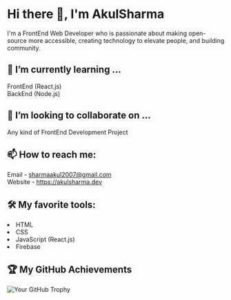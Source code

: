 # Hi there 👋, I'm AkulSharma

I'm a FrontEnd Web Developer who is passionate about making open-source more accessible, creating technology to elevate people, and building community. 
<!-- Some technologies I enjoy working with include ReactJS, Jamstack (JavaScript, APIs + Markup) and GraphQL. 
-->
## 🌱 I’m currently learning ...

FrontEnd (React.js)<br>
BackEnd (Node.js)
## 👯 I’m looking to collaborate on ...

Any kind of FrontEnd Development Project

<!-- ## 🤔 I’m looking for help with ...

Write about what you are looking for help with.

## 💬 Ask me about ...

Write about what others can ask you about. This could be about your projects, your work, or maybe even your hobbies outside of coding. -->

## 📫 How to reach me: 
Email - sharmaakul2007@gmail.com <br>
Website - https://akulsharma.dev

<!--## ⚡ Fun fact: 

Write about a fun fact about yourself. -->

## 🛠️ My favorite tools:

<li>HTML
<li>CSS
<li>JavaScript (React.js)
<li>Firebase

<!--## 📈 My GitHub Stats

![Your GitHub stats](https://github-readme-stats.vercel.app/api?username=yourusername&show_icons=true) -->

## 🏆 My GitHub Achievements

![Your GitHub Trophy](https://github-profile-trophy.vercel.app/?username=AkulxSharma&row=1)

